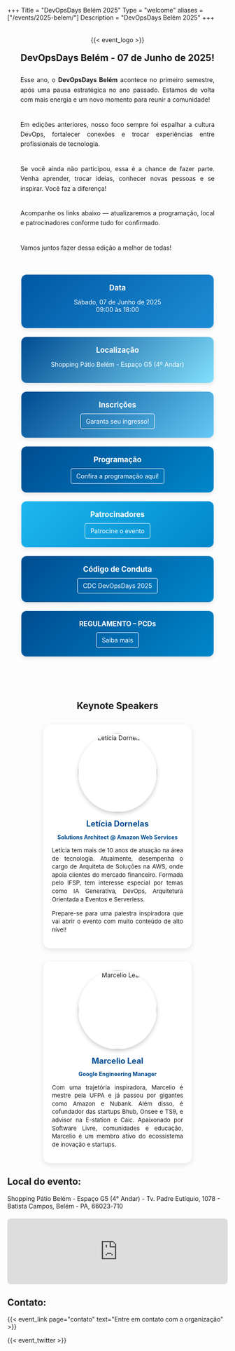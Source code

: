 +++
Title = "DevOpsDays Belém 2025"
Type = "welcome"
aliases = ["/events/2025-belem/"]
Description = "DevOpsDays Belém 2025"
+++

<style>
  .container {
    max-width: 1200px;
    margin: 0 auto;
    padding: 20px;
  }

  .highlight-box {
    flex: 1 1 250px;
    background: linear-gradient(135deg, #004c91, #0087ca);
    color: white;
    padding: 20px;
    border-radius: 12px;
    text-align: center;
    box-shadow: 0 4px 10px rgba(0,0,0,0.1);
    max-width: 400px;
  }

  .highlight-box a {
    color: white;
    border: 1px solid white;
    padding: 8px 12px;
    border-radius: 4px;
    display: inline-block;
    margin-top: 10px;
    text-decoration: none;
    transition: background 0.3s ease;
  }

  .highlight-box a:hover {
    background: rgba(255,255,255,0.1);
  }

  .info-grid {
    display: flex;
    flex-wrap: wrap;
    gap: 20px;
    justify-content: center;
    margin: 40px 0;
  }

  .intro p {
    padding: 10px;
    line-height: 1.6;
    text-align: justify;
  }

  iframe {
    max-width: 100%;
    height: auto;
    border-radius: 8px;
  }

  .speakers-grid {
    display: flex;
    flex-wrap: wrap;
    gap: 30px;
    justify-content: center;
    margin-top: 30px;
  }

  .speaker-card {
    background: #ffffff;
    box-shadow: 0 4px 12px rgba(0, 0, 0, 0.1);
    border-radius: 16px;
    padding: 20px;
    max-width: 300px;
    text-align: center;
    transition: transform 0.3s ease, box-shadow 0.3s ease;
  }

  .speaker-card:hover {
    transform: translateY(-5px);
    box-shadow: 0 8px 20px rgba(0, 0, 0, 0.2);
  }

  .speaker-photo {
    width: 180px;
    height: 180px;
    object-fit: cover;
    border-radius: 50%;
    margin: 0 auto 15px;
    box-shadow: 0 4px 10px rgba(0,0,0,0.2);
  }

  .speaker-name {
    font-size: 1.3em;
    font-weight: bold;
    color: #004c91;
    margin-bottom: 10px;
  }
  .speaker-company {
    font-size: .9em;
    font-weight: bold;
    color: #004c91;
    margin-bottom: 10px;
    text-align: center;
  }

  .speaker-description {
    font-size: 0.95em;
    text-align: justify;
    line-height: 1.4;
  }

  @media (max-width: 768px) {
    .speakers-grid {
      flex-direction: column;
      align-items: center;
    }
  }

  @media (max-width: 600px) {
    .highlight-box {
      flex: 1 1 100%;
    }
  }
</style>

<div class="container">

  <div style="text-align:center;">
    {{< event_logo >}}
  </div>

  <h2 style="text-align: center; margin-top: 20px;">DevOpsDays Belém - 07 de Junho de 2025!</h2>

  <div class="intro">
    <p>
      Esse ano, o <strong>DevOpsDays Belém</strong> acontece no primeiro semestre, após uma pausa
      estratégica no ano passado. Estamos de volta com mais energia e um novo momento para
      reunir a comunidade!
    </p>
    <p>
      Em edições anteriores, nosso foco sempre foi espalhar a cultura DevOps, fortalecer
      conexões e trocar experiências entre profissionais de tecnologia.
    </p>
    <p>
      Se você ainda não participou, essa é a chance de fazer parte. Venha aprender,
      trocar ideias, conhecer novas pessoas e se inspirar. Você faz a diferença!
    </p>
    <p>
      Acompanhe os links abaixo — atualizaremos a programação, local e patrocinadores
      conforme tudo for confirmado.
    </p>
    <p>Vamos juntos fazer dessa edição a melhor de todas!</p>
  </div>

  <div class="info-grid">

  <div class="highlight-box" style="background: linear-gradient(135deg, #0058a3, #1d8dd6);">
    <strong style="font-size: 1.2em;">Data</strong>
    <p>Sábado, 07 de Junho de 2025<br>09:00 às 18:00</p>
  </div>

  <div class="highlight-box" style="background: linear-gradient(135deg, #004c91, #83e0fc);">
    <strong style="font-size: 1.2em; display: block">Localização</strong>
    <p>Shopping Pátio Belém - Espaço G5 (4º Andar)</p>
  </div>

  <div class="highlight-box" style="background: linear-gradient(135deg, #004c91, #65c8f5);">
    <strong style="font-size: 1.2em;display: block">Inscrições</strong>
    <a href="https://www.sympla.com.br/evento/devopsdays-belem-2025/2818140" target="_blank">
      Garanta seu ingresso!
    </a>
  </div>

  <div class="highlight-box">
    <strong style="font-size: 1.2em;display: block">Programação</strong>
        <a href="https://devopsdays.org/events/2025-belem/programa" target="_blank">
      Confira a programação aqui!  
    </a>
  </div>

  <div class="highlight-box" style="background: linear-gradient(135deg, #1eb7f0, #0087ca);">
    <strong style="font-size: 1.2em;display: block">Patrocinadores</strong>
    <a href="https://tasafo.github.io/belemdevopsdays/patrocinio" target="_blank">
      Patrocine o evento
    </a>
  </div>

  <div class="highlight-box">
    <strong style="font-size: 1.2em;display: block">Código de Conduta</strong>
    <a href="https://tasafo.github.io/belemdevopsdays/codigo-de-conduta" target="_blank">
      CDC DevOpsDays 2025
    </a>
  </div>

  <div class="highlight-box" >
    <strong style="max-width: 400px;font-size: 1.1em;display: block">REGULAMENTO – PCDs</strong>
    <a href="/events/2025-belem/regulamento-pcd">
      Saiba mais
    </a>
  </div>

</div>
</div>
<h2 style="text-align: center; margin-top: 40px;">Keynote Speakers</h2>

<div class="speakers-grid">

  <div class="speaker-card">
    <img src="https://media.licdn.com/dms/image/v2/D4D03AQHLDRoZUm6fFQ/profile-displayphoto-shrink_800_800/profile-displayphoto-shrink_800_800/0/1725046913085?e=1751500800&v=beta&t=6Bu_aEhHyDE8ZnEMVsfHl4VTUHUHNa6hLOKf805xWA4" alt="Letícia Dornelas " class="speaker-photo">
    <div class="speaker-name">Letícia Dornelas </div>
    <p class="speaker-company">Solutions Architect @ Amazon Web Services</p>
    <p class="speaker-description">
      Letícia tem mais de 10 anos de atuação na área de tecnologia. Atualmente, desempenha o cargo de Arquiteta de Soluções na AWS, onde apoia clientes do mercado financeiro. Formada pelo IFSP, tem interesse especial por temas como IA Generativa, DevOps, Arquitetura Orientada a Eventos e Serverless.
    </p>
    <p class="speaker-description">
        Prepare-se para uma palestra inspiradora que vai abrir o evento com muito conteúdo de alto nível!
    </p>
  </div>

  <div class="speaker-card">
    <img src="https://media.licdn.com/dms/image/v2/D4D03AQH9hdlW73CmBg/profile-displayphoto-shrink_800_800/profile-displayphoto-shrink_800_800/0/1708788197849?e=1751500800&v=beta&t=ID3qdhUv7gj7-5T5icX4--eqk_3SwBSlE2YIjgSVqPs" alt="Marcelio Leal" class="speaker-photo">
    <div class="speaker-name">Marcelio Leal</div>
    <p class="speaker-company">Google Engineering Manager</p>
    <p class="speaker-description">
      Com uma trajetória inspiradora, Marcelio é mestre pela UFPA e já passou por gigantes como Amazon e Nubank. Além disso, é cofundador das startups Bhub, Onsee e TS9, e advisor na E-station e Caic. Apaixonado por Software Livre, comunidades e educação, Marcelio é um membro ativo do ecossistema de inovação e startups.
    </p>
  </div>

</div>

<h2>Local do evento:</h2>
  <p>
    Shopping Pátio Belém - Espaço G5 (4° Andar) - Tv. Padre Eutíquio, 1078 -
    Batista Campos, Belém - PA, 66023-710
  </p>
   <div style="text-align: center; margin: 20px 0;">
    <iframe
      src="https://www.google.com/maps/embed?pb=!1m18!1m12!1m3!1d3988.526856135577!2d-48.49722872451463!3d-1.457853798528424!2m3!1f0!2f0!3f0!3m2!1i1024!2i768!4f13.1!3m3!1m2!1s0x92a48e8b9a13f417%3A0x3c5bd4c1f871e3de!2sShopping%20P%C3%A1tio%20Bel%C3%A9m!5e0!3m2!1spt-BR!2sbr!4v1744742959674!5m2!1spt-BR!2sbr"
      width="100%"
      height="450"
      style="border:0;"
      allowfullscreen=""
      loading="lazy">
    </iframe>
  </div>

  <h2>Contato:</h2>
  {{< event_link page="contato" text="Entre em contato com a organização" >}}

{{< event_twitter >}}


